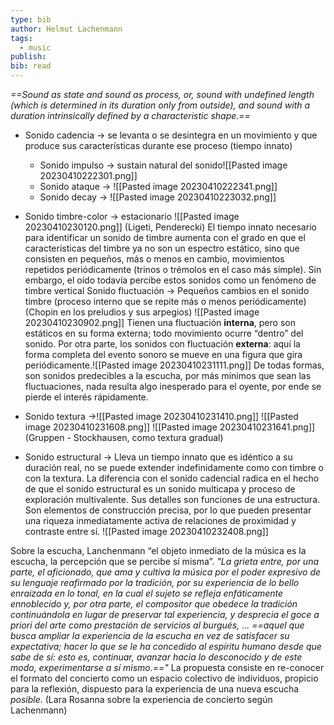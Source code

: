 ```yaml
---
type: bib
author: Helmut Lachenmann
tags:
  - music
publish: 
bib: read
---
```

*==Sound as state and sound as process, or, sound with undefined length (which is determined in its duration only from outside), and sound with a duration intrinsically defined by a characteristic shape.==*


- Sonido cadencia -> se levanta o se desintegra en un movimiento y que produce sus características durante ese proceso (tiempo innato)
	- Sonido impulso -> sustain natural del sonido![[Pasted image 20230410222301.png]]
	- Sonido ataque -> ![[Pasted image 20230410222341.png]]
	- Sonido decay -> ![[Pasted image 20230410223032.png]]

- Sonido timbre-color -> estacionario
![[Pasted image 20230410230120.png]]
(Ligeti, Penderecki) El tiempo innato necesario para identificar un sonido de timbre aumenta con el grado en que el características del timbre ya no son un espectro estático, sino que consisten en pequeños, más o menos en cambio, movimientos repetidos periódicamente (trinos o trémolos en el caso más simple). Sin embargo, el oído todavía percibe estos sonidos como un fenómeno de timbre vertical
	Sonido fluctuación -> Pequeños cambios en el sonido timbre (proceso interno que se repite más o menos periódicamente) (Chopin en los preludios y sus arpegios) ![[Pasted image 20230410230902.png]] 
		Tienen una fluctuación **interna**, pero son estáticos en su forma externa; todo movimiento ocurre “dentro” del sonido.
		Por otra parte, los sonidos con fluctuación **externa**: aquí la forma completa del evento sonoro se mueve en una figura que gira periódicamente.![[Pasted image 20230410231111.png]] De todas formas, son sonidos predecibles a la escucha, por más mínimos que sean las fluctuaciones, nada resulta algo inesperado para el oyente, por ende se pierde el interés rápidamente.
- Sonido textura ->![[Pasted image 20230410231410.png]]
	![[Pasted image 20230410231608.png]]
	![[Pasted image 20230410231641.png]] (Gruppen - Stockhausen, como textura gradual)
- Sonido estructural -> Lleva un tiempo innato que es idéntico a su duración real, no se puede extender indefinidamente como con timbre o con la textura. La diferencia con el sonido cadencial radica en el hecho de que el sonido estructural es un sonido multicapa y proceso de exploración multivalente. Sus detalles son funciones de una estructura. Son elementos de construcción precisa, por lo que pueden presentar una riqueza inmediatamente activa de relaciones de proximidad y contraste entre sí. ![[Pasted image 20230410232408.png]]


Sobre la escucha, Lanchenmann “el objeto inmediato de la música es la escucha, la percepción que se percibe sí misma”.
		*"La grieta entre, por una parte, el aficionado, que ama y cultiva la música por el poder expresivo de su lenguaje reafirmado por la tradición, por su experiencia de lo bello enraizada en lo tonal, en la cual el sujeto se refleja enfáticamente ennoblecido y, por otra parte, el compositor que obedece la tradición continuándola en lugar de preservar tal experiencia, y desprecia el goce a priori del arte como prestación de servicios al burgués, ... ==aquel que busca ampliar la experiencia de la escucha en vez de satisfacer su expectativa; hacer lo que se le ha concedido al espíritu humano desde que sabe de sí: esto es, continuar, avanzar hacia lo desconocido y de este modo, experimentarse a sí mismo.=="*
La propuesta consiste en re-conocer el formato del concierto como un espacio colectivo de individuos, propicio para la reflexión, dispuesto para la experiencia de una nueva escucha _posible_. (Lara Rosanna sobre la experiencia de concierto según Lachenmann)